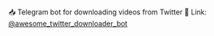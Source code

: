 📥 Telegram bot for downloading videos from Twitter
🔗 Link: [@awesome_twitter_downloader_bot](https://t.me/awesome_twitter_downloader_bot)